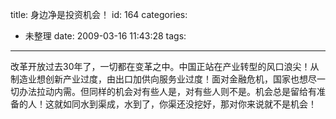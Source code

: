 title: 身边净是投资机会！
id: 164
categories:
  - 未整理
date: 2009-03-16 11:43:28
tags:
---

改革开放过去30年了，一切都在变革之中。中国正站在产业转型的风口浪尖！从制造业想创新产业过度，由出口加供向服务业过度！面对金融危机，国家也想尽一切办法拉动内需。但同样的机会对有些人是，对有些人则不是。机会总是留给有准备的人！这就如同水到渠成，水到了，你渠还没挖好，那对你来说就不是机会！